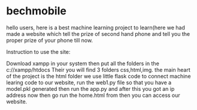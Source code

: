 # bechmobile

hello users,
here is a best machine learning project to learn(here we had made a website which tell the prize of second hand phone and tell you the proper prize of your phone till now.

Instruction to use the site:

Download xampp in your system then put all the folders in the c://xampp/htdocs 
Their you will find 3 folders css,html,img.
the main heart of the project is the html folder 
we use little flask code to connect machine learing code to our website,
run the web1.py file so that you have a model.pkl generated
then run the app.py and after this you got an ip address now then go run the home.html from then you can access our website.
